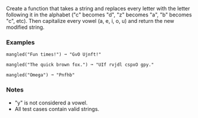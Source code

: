 Create a function that takes a string and replaces every letter with the letter following it in the alphabet ("c" becomes "d", "z" becomes "a", "b" becomes "c", etc). Then capitalize every vowel (a, e, i, o, u) and return the new modified string.


### Examples ###
    mangled("Fun times!") ➞ "GvO Ujnft!"

    mangled("The quick brown fox.") ➞ "UIf rvjdl cspxO gpy."

    mangled("Omega") ➞ "Pnfhb"


### Notes ###
*   "y" is not considered a vowel.
*   All test cases contain valid strings.